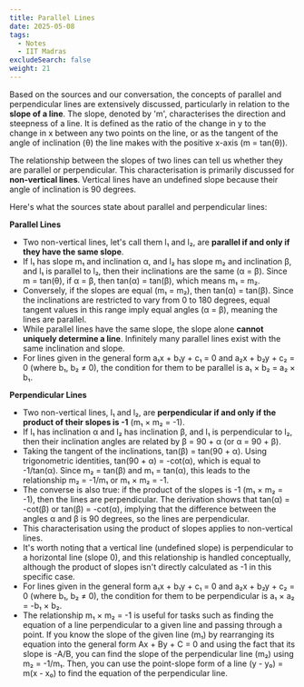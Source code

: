 ```yaml
---
title: Parallel Lines
date: 2025-05-08
tags:
  - Notes 
  - IIT Madras
excludeSearch: false
weight: 21
---
```


Based on the sources and our conversation, the concepts of parallel and perpendicular lines are extensively discussed, particularly in relation to the **slope of a line**. The slope, denoted by 'm', characterises the direction and steepness of a line. It is defined as the ratio of the change in y to the change in x between any two points on the line, or as the tangent of the angle of inclination (θ) the line makes with the positive x-axis (m = tan(θ)).

The relationship between the slopes of two lines can tell us whether they are parallel or perpendicular. This characterisation is primarily discussed for **non-vertical lines**. Vertical lines have an undefined slope because their angle of inclination is 90 degrees.

Here's what the sources state about parallel and perpendicular lines:

**Parallel Lines**

*   Two non-vertical lines, let's call them l₁ and l₂, are **parallel if and only if they have the same slope**.
*   If l₁ has slope m₁ and inclination α, and l₂ has slope m₂ and inclination β, and l₁ is parallel to l₂, then their inclinations are the same (α = β). Since m = tan(θ), if α = β, then tan(α) = tan(β), which means m₁ = m₂.
*   Conversely, if the slopes are equal (m₁ = m₂), then tan(α) = tan(β). Since the inclinations are restricted to vary from 0 to 180 degrees, equal tangent values in this range imply equal angles (α = β), meaning the lines are parallel.
*   While parallel lines have the same slope, the slope alone **cannot uniquely determine a line**. Infinitely many parallel lines exist with the same inclination and slope.
*   For lines given in the general form a₁x + b₁y + c₁ = 0 and a₂x + b₂y + c₂ = 0 (where b₁, b₂ ≠ 0), the condition for them to be parallel is a₁ × b₂ = a₂ × b₁.

**Perpendicular Lines**

*   Two non-vertical lines, l₁ and l₂, are **perpendicular if and only if the product of their slopes is -1** (m₁ × m₂ = -1).
*   If l₁ has inclination α and l₂ has inclination β, and l₁ is perpendicular to l₂, then their inclination angles are related by β = 90 + α (or α = 90 + β).
*   Taking the tangent of the inclinations, tan(β) = tan(90 + α). Using trigonometric identities, tan(90 + α) = -cot(α), which is equal to -1/tan(α). Since m₂ = tan(β) and m₁ = tan(α), this leads to the relationship m₂ = -1/m₁ or m₁ × m₂ = -1.
*   The converse is also true: if the product of the slopes is -1 (m₁ × m₂ = -1), then the lines are perpendicular. The derivation shows that tan(α) = -cot(β) or tan(β) = -cot(α), implying that the difference between the angles α and β is 90 degrees, so the lines are perpendicular.
*   This characterisation using the product of slopes applies to non-vertical lines.
*   It's worth noting that a vertical line (undefined slope) is perpendicular to a horizontal line (slope 0), and this relationship is handled conceptually, although the product of slopes isn't directly calculated as -1 in this specific case.
*   For lines given in the general form a₁x + b₁y + c₁ = 0 and a₂x + b₂y + c₂ = 0 (where b₁, b₂ ≠ 0), the condition for them to be perpendicular is a₁ × a₂ = -b₁ × b₂.
*   The relationship m₁ × m₂ = -1 is useful for tasks such as finding the equation of a line perpendicular to a given line and passing through a point. If you know the slope of the given line (m₁) by rearranging its equation into the general form Ax + By + C = 0 and using the fact that its slope is -A/B, you can find the slope of the perpendicular line (m₂) using m₂ = -1/m₁. Then, you can use the point-slope form of a line (y - y₀) = m(x - x₀) to find the equation of the perpendicular line.